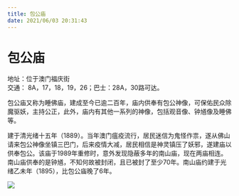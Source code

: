 ```yaml
---
title: 包公庙  
date: 2021/06/03 20:31:43  
---
```

  
# 包公庙  
地址：位于澳门福庆街  
交通： 8A，17，18，19，26；巴士：28A，30路可达。  
  
包公庙又称为睡佛庙，建成至今已逾二百年，庙内供奉有包公神像，可保佑民众除魔驱妖，主持公正，此外，庙内有其他一系列的神像，包括观音像、钟馗像及睡佛等。  
  
建于清光绪十五年（1889）。当年澳门瘟疫流行，居民迷信为鬼怪作祟，遂从佛山请来包公神像坐镇三巴门，后来疫情大减，居民相信是神灵镇压了妖邪，遂建庙以供奉包公。该庙于1989年重修时，意外发现隐蔽多年的南山庙，现在两庙相连。南山庙供奉的是钟馗，不知何故被封闭，且已被封了至少70年。南山庙约建于光绪乙未年（1895），比包公庙晚了6年。  
  
![](https://raw.staticdn.net/szqq0512/Pic/main/img/202201212111526.png)  
  
